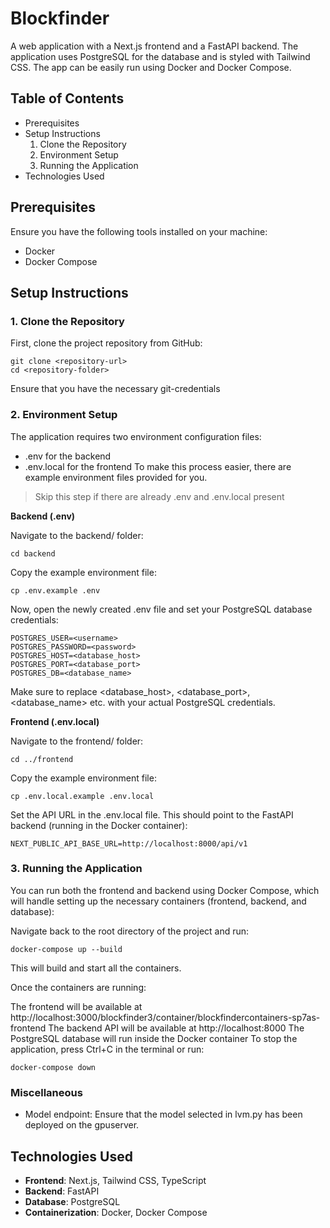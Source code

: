 # Blockfinder
A web application with a Next.js frontend and a FastAPI backend. The application uses PostgreSQL for the database and is styled with Tailwind CSS. The app can be easily run using Docker and Docker Compose.

## Table of Contents
- Prerequisites
- Setup Instructions
    1. Clone the Repository
    2. Environment Setup
    3. Running the Application
- Technologies Used

## Prerequisites
Ensure you have the following tools installed on your machine:
- Docker
- Docker Compose

## Setup Instructions
### 1. Clone the Repository

First, clone the project repository from GitHub:
```
git clone <repository-url>
cd <repository-folder>
```
Ensure that you have the necessary git-credentials


### 2. Environment Setup

The application requires two environment configuration files:
- .env for the backend
- .env.local for the frontend
To make this process easier, there are example environment files provided for you.

> Skip this step if there are already .env and .env.local present

**Backend (.env)**

Navigate to the backend/ folder:

```
cd backend
```

Copy the example environment file:

```
cp .env.example .env
```

Now, open the newly created .env file and set your PostgreSQL database credentials:

```
POSTGRES_USER=<username>
POSTGRES_PASSWORD=<password>
POSTGRES_HOST=<database_host>
POSTGRES_PORT=<database_port>
POSTGRES_DB=<database_name>
```

Make sure to replace <database_host>, <database_port>, <database_name> etc. with your actual PostgreSQL credentials.

**Frontend (.env.local)**

Navigate to the frontend/ folder:

```
cd ../frontend
```

Copy the example environment file:

```
cp .env.local.example .env.local
```

Set the API URL in the .env.local file. This should point to the FastAPI backend (running in the Docker container):

```
NEXT_PUBLIC_API_BASE_URL=http://localhost:8000/api/v1
```

### 3. Running the Application

You can run both the frontend and backend using Docker Compose, which will handle setting up the necessary containers (frontend, backend, and database):

Navigate back to the root directory of the project and run:

```
docker-compose up --build
```
This will build and start all the containers.

Once the containers are running:

The frontend will be available at http://localhost:3000/blockfinder3/container/blockfindercontainers-sp7as-frontend
The backend API will be available at http://localhost:8000
The PostgreSQL database will run inside the Docker container
To stop the application, press Ctrl+C in the terminal or run:

```
docker-compose down
```

### Miscellaneous
- Model endpoint: Ensure that the model selected in lvm.py has been deployed on the gpuserver.

## Technologies Used
- **Frontend**: Next.js, Tailwind CSS, TypeScript
- **Backend**: FastAPI
- **Database**: PostgreSQL
- **Containerization**: Docker, Docker Compose



